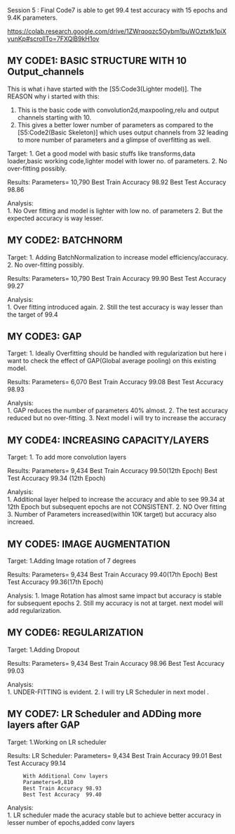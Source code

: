 
Session 5 : Final Code7 is able to get 99.4 test accuracy with 15 epochs and 9.4K parameters.

https://colab.research.google.com/drive/1ZWrqoqzc5Oybm1buWOztxtk1piXyunKp#scrollTo=7FXQlB9kH1ov



MY CODE1: BASIC STRUCTURE WITH 10 Output_channels
-------------------------------------------------

This is what i have started with the [S5:Code3(Lighter model)]. 
The REASON why i started with this:
 1) This is the basic code with convolution2d,maxpooling,relu and output channels starting with 10. 
 2) This gives a better lower number of parameters as compared to the [S5:Code2(Basic Skeleton)] 
	 which uses output channels from 32 leading to more number of parameters and a glimpse of overfitting as well.
	 
Target: 1. Get a good model with basic stuffs like transforms,data loader,basic working code,lighter model with lower no. of parameters.
		2. No over-fitting possibly.
		
Results: Parameters= 10,790
		 Best Train Accuracy 98.92
		 Best Test Accuracy  98.86
		 
Analysis: 		 
       1. No Over fitting and model is lighter with low no. of parameters
	   2. But the expected accuracy is way lesser.
	   
	   
	   
MY CODE2: BATCHNORM
--------------------

Target: 1. Adding BatchNormalization to increase model efficiency/accuracy.
		2. No over-fitting possibly.
		
Results: Parameters= 10,790
		 Best Train Accuracy 99.90
		 Best Test Accuracy  99.27
		 
Analysis: 		 
       1. Over fitting introduced again.
	   2. Still the test accuracy is way lesser than the target of 99.4
	   
	   
MY CODE3: GAP
----------------

Target: 1. Ideally Overfitting should be handled with regularization but here i want to check the effect of GAP(Global average pooling) on this existing model.
		
		
Results: Parameters= 6,070
		 Best Train Accuracy 99.08
		 Best Test Accuracy  98.93
		 
Analysis: 		 
       1. GAP reduces the number of parameters 40% almost.
	   2. The test accuracy reduced but no over-fitting.
       3. Next model i will try to increase the accuracy


MY CODE4: INCREASING CAPACITY/LAYERS
------------------------------------

Target: 1. To add more convolution layers 
		
Results: Parameters= 9,434
		 Best Train Accuracy 99.50(12th Epoch)
		 Best Test Accuracy  99.34 (12th Epoch)
		 
Analysis: 		 
       1. Additional layer helped to increase the accuracy and able to see 99.34 at 12th Epoch but subsequent epochs are not CONSISTENT.
	   2. NO Over fitting
       3. Number of Parameters increased(within 10K target) but accuracy also increaed.	  

MY CODE5: IMAGE AUGMENTATION
-----------------------------

Target: 1.Adding Image rotation of 7 degrees 
		
Results: Parameters= 9,434
		 Best Train Accuracy 99.40(17th Epoch)
		 Best Test Accuracy  99.36(17th Epoch)
		 
Analysis: 
		1. Image Rotation has almost same impact but accuracy is stable for subsequent epochs
		2. Still my accuracy is not at target. next model will add regularization.
		
MY CODE6: REGULARIZATION
------------------------
		
Target: 1.Adding Dropout 
		
Results: Parameters= 9,434
		 Best Train Accuracy 98.96
		 Best Test Accuracy  99.03
		 
Analysis:		
		1. UNDER-FITTING is evident.
		2. I will try LR Scheduler in next model .
		
		
MY CODE7: LR Scheduler and ADDing more layers after GAP
------------------------------------------------
		
Target: 1.Working on LR scheduler
		
Results: LR Scheduler:
		 Parameters= 9,434
		 Best Train Accuracy 99.01
		 Best Test Accuracy  99.14
		 
		 With Additional Conv layers
		 Parameters=9,810
		 Best Train Accuracy 98.93
		 Best Test Accuracy  99.40
		 
Analysis:		
		1. LR scheduler made the acuracy stable but to achieve better accuracy in lesser number of epochs,added conv layers 
		
         		
	   
	   
	   
	   
	   
